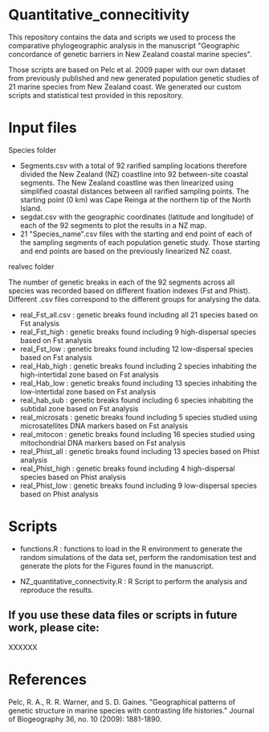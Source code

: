 # Quantitative_connecitivity
This repository contains the data and scripts we used to process the comparative phylogeographic analysis in the manuscript "Geographic concordance of genetic barriers in New Zealand coastal marine species". 

Those scripts are based on Pelc et al. 2009 paper with our own dataset from previously published and new generated population genetic studies of 21 marine species from New Zealand coast. We generated our custom scripts and statistical test provided in this repository. 

# Input files 

Species folder

- Segments.csv with a total of 92 rarified sampling locations therefore divided the New Zealand (NZ) coastline into 92 between-site coastal segments. The New Zealand coastline was then linearized using simplified coastal distances between all rarified sampling points. The starting point (0 km) was Cape Reinga at the northern tip of the North Island. 
- segdat.csv with the geographic coordinates (latitude and longitude) of each of the 92 segments to plot the results in a NZ map. 
- 21 "Species_name".csv files with the starting and end point of each of the sampling segments of each population genetic study. Those starting and end points are based on the previously linearized NZ coast. 
  
realvec folder

The number of genetic breaks in each of the 92 segments across all species was recorded based on different fixation indexes (Fst and Phist). Different .csv files correspond to the different groups for analysing the data. 

- real_Fst_all.csv : genetic breaks found including all 21 species based on Fst analysis
- real_Fst_high : genetic breaks found including 9 high-dispersal species based on Fst analysis
- real_Fst_low : genetic breaks found including 12 low-dispersal species based on Fst analysis
- real_Hab_high : genetic breaks found including 2 species inhabiting the high-intertidal zone based on Fst analysis
- real_Hab_low : genetic breaks found including 13 species inhabiting the low-intertidal zone based on Fst analysis
- real_hab_sub : genetic breaks found including 6 species inhabiting the subtidal zone based on Fst analysis
- real_microsats : genetic breaks found including 5 species studied using microsatellites DNA markers based on Fst analysis
- real_mitocon : genetic breaks found including 16 species studied using mitochondrial DNA markers based on Fst analysis
- real_Phist_all : genetic breaks found including 13 species based on Phist analysis
- real_Phist_high : genetic breaks found including 4 high-dispersal species based on Phist analysis
- real_Phist_low : genetic breaks found including 9 low-dispersal species based on Phist analysis

# Scripts 
- functions.R : functions to load in the R environment to generate the random simulations of the data set, perform the randomisation test and generate the plots for the Figures found in the manuscript. 

- NZ_quantitative_connectivity.R : R Script to perform the analysis and reproduce the results. 

## If you use these data files or scripts in future work, please cite:
XXXXXX

# References 
Pelc, R. A., R. R. Warner, and S. D. Gaines. "Geographical patterns of genetic structure in marine species with contrasting life histories." Journal of Biogeography 36, no. 10 (2009): 1881-1890.
